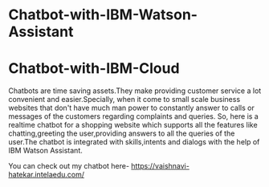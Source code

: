 # Chatbot-with-IBM-Watson-Assistant
# Chatbot-with-IBM-Cloud
   Chatbots are time saving assets.They make providing customer service a lot convenient and easier.Specially, when it come to small scale business websites that      don't have much man power to constantly answer to calls or messages of the customers regarding complaints and queries. So, here is a realtime chatbot for a          shopping website which supports all the features like chatting,greeting the user,providing answers to all the queries of the user.The chatbot is integrated with    skills,intents and dialogs with the help of IBM Watson Assistant.
   
   You can check out my chatbot here- https://vaishnavi-hatekar.intelaedu.com/
